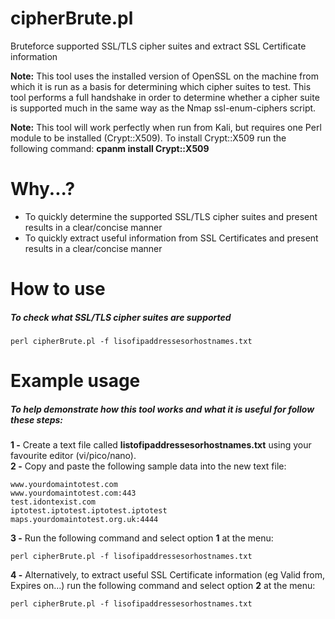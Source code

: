 # cipherBrute.pl
Bruteforce supported SSL/TLS cipher suites and extract SSL Certificate information

**Note:** This tool uses the installed version of OpenSSL on the machine from which it is run as a basis for determining which cipher suites to test. This tool performs a full handshake in order to determine whether a cipher suite is supported much in the same way as the Nmap ssl-enum-ciphers script.

**Note:** This tool will work perfectly when run from Kali, but requires one Perl module to be installed (Crypt::X509). 
To install Crypt::X509 run the following command: **cpanm install Crypt::X509** 

# Why...?

* To quickly determine the supported SSL/TLS cipher suites and present results in a clear/concise manner
* To quickly extract useful information from SSL Certificates and present results in a clear/concise manner

# How to use

##### To check what SSL/TLS cipher suites are supported

`perl cipherBrute.pl -f lisofipaddressesorhostnames.txt`

# Example usage

##### To help demonstrate how this tool works and what it is useful for follow these steps:

**1 -** Create a text file called **listofipaddressesorhostnames.txt** using your favourite editor (vi/pico/nano).  
**2 -** Copy and paste the following sample data into the new text file:

```
www.yourdomaintotest.com
www.yourdomaintotest.com:443
test.idontexist.com
iptotest.iptotest.iptotest.iptotest
maps.yourdomaintotest.org.uk:4444
```
**3 -** Run the following command and select option **1** at the menu:

`perl cipherBrute.pl -f lisofipaddressesorhostnames.txt`

**4 -** Alternatively, to extract useful SSL Certificate information (eg Valid from, Expires on...) run the following command and select option **2** at the menu:

`perl cipherBrute.pl -f lisofipaddressesorhostnames.txt`




